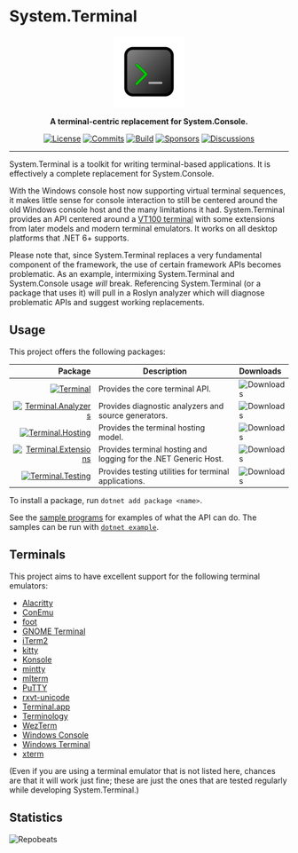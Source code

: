 # System.Terminal

<div align="center">
    <img src="system-terminal.svg"
         width="128" />
</div>

<p align="center">
    <strong>
        A terminal-centric replacement for System.Console.
    </strong>
</p>

<div align="center">

[![License](https://img.shields.io/github/license/alexrp/system-terminal?color=brown)](LICENSE.md)
[![Commits](https://img.shields.io/github/commit-activity/m/alexrp/system-terminal/master?label=commits&color=slateblue)](https://github.com/alexrp/system-terminal/commits/master)
[![Build](https://img.shields.io/github/workflow/status/alexrp/system-terminal/Build/master)](https://github.com/alexrp/system-terminal/actions/workflows/build.yml)
[![Sponsors](https://img.shields.io/github/sponsors/alexrp?color=mediumorchid)](https://github.com/sponsors/alexrp)
[![Discussions](https://img.shields.io/github/discussions/alexrp/system-terminal?color=teal)](https://github.com/alexrp/system-terminal/discussions)

</div>

---

System.Terminal is a toolkit for writing terminal-based applications. It is
effectively a complete replacement for System.Console.

With the Windows console host now supporting virtual terminal sequences, it
makes little sense for console interaction to still be centered around the old
Windows console host and the many limitations it had. System.Terminal provides
an API centered around a [VT100 terminal](https://vt100.net) with some
extensions from later models and modern terminal emulators. It works on all
desktop platforms that .NET 6+ supports.

Please note that, since System.Terminal replaces a very fundamental component of
the framework, the use of certain framework APIs becomes problematic. As an
example, intermixing System.Terminal and System.Console usage *will* break.
Referencing System.Terminal (or a package that uses it) will pull in a Roslyn
analyzer which will diagnose problematic APIs and suggest working replacements.

## Usage

This project offers the following packages:

| Package | Description | Downloads |
| -: | - | :- |
| [![Terminal][core-img]][core-pkg] | Provides the core terminal API. | ![Downloads][core-dls] |
| [![Terminal.Analyzers][analyzers-img]][analyzers-pkg] | Provides diagnostic analyzers and source generators. | ![Downloads][analyzers-dls] |
| [![Terminal.Hosting][hosting-img]][hosting-pkg] | Provides the terminal hosting model. | ![Downloads][hosting-dls] |
| [![Terminal.Extensions][extensions-img]][extensions-pkg] | Provides terminal hosting and logging for the .NET Generic Host. | ![Downloads][extensions-dls] |
| [![Terminal.Testing][testing-img]][testing-pkg] | Provides testing utilities for terminal applications. | ![Downloads][testing-dls] |

[core-pkg]: https://www.nuget.org/packages/Terminal
[analyzers-pkg]: https://www.nuget.org/packages/Terminal.Analyzers
[hosting-pkg]: https://www.nuget.org/packages/Terminal.Hosting
[extensions-pkg]: https://www.nuget.org/packages/Terminal.Extensions
[testing-pkg]: https://www.nuget.org/packages/Terminal.Testing

[core-img]: https://img.shields.io/nuget/v/Terminal?label=Terminal
[analyzers-img]: https://img.shields.io/nuget/v/Terminal.Analyzers?label=Terminal.Analyzers
[hosting-img]: https://img.shields.io/nuget/v/Terminal.Hosting?label=Terminal.Hosting
[extensions-img]: https://img.shields.io/nuget/v/Terminal.Extensions?label=Terminal.Extensions
[testing-img]: https://img.shields.io/nuget/v/Terminal.Testing?label=Terminal.Testing

[core-dls]: https://img.shields.io/nuget/dt/Terminal?label=
[analyzers-dls]: https://img.shields.io/nuget/dt/Terminal.Analyzers?label=
[hosting-dls]: https://img.shields.io/nuget/dt/Terminal.Hosting?label=
[extensions-dls]: https://img.shields.io/nuget/dt/Terminal.Extensions?label=
[testing-dls]: https://img.shields.io/nuget/dt/Terminal.Testing?label=

To install a package, run `dotnet add package <name>`.

See the [sample programs](src/samples) for examples of what the API can do. The
samples can be run with
[`dotnet example`](https://github.com/patriksvensson/dotnet-example).

## Terminals

This project aims to have excellent support for the following terminal
emulators:

* [Alacritty](https://github.com/alacritty/alacritty)
* [ConEmu](https://conemu.github.io)
* [foot](https://codeberg.org/dnkl/foot)
* [GNOME Terminal](https://help.gnome.org/users/gnome-terminal/stable)
* [iTerm2](https://iterm2.com)
* [kitty](https://sw.kovidgoyal.net/kitty)
* [Konsole](https://konsole.kde.org)
* [mintty](https://mintty.github.io)
* [mlterm](http://mlterm.sourceforge.net)
* [PuTTY](https://www.putty.org)
* [rxvt-unicode](http://software.schmorp.de/pkg/rxvt-unicode.html)
* [Terminal.app](https://support.apple.com/guide/terminal/welcome/mac)
* [Terminology](https://terminolo.gy)
* [WezTerm](https://wezfurlong.org/wezterm)
* [Windows Console](https://docs.microsoft.com/en-us/windows/console)
* [Windows Terminal](https://aka.ms/terminal)
* [xterm](https://invisible-island.net/xterm)

(Even if you are using a terminal emulator that is not listed here, chances are
that it will work just fine; these are just the ones that are tested regularly
while developing System.Terminal.)

## Statistics

![Repobeats](https://repobeats.axiom.co/api/embed/56d1f4cda2c680fe93627ab2f884a3ce78c7d1d6.svg)
